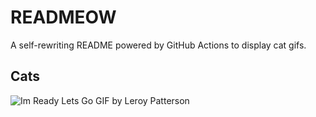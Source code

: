 # READMEOW

A self-rewriting README powered by GitHub Actions to display cat gifs.

## Cats

![Im Ready Lets Go GIF by Leroy Patterson](https://media1.giphy.com/media/CjmvTCZf2U3p09Cn0h/200.gif?cid=9acd02daycmg3hvgpv6jz257fs1zforvjvsfhmmxmvu5egam&ep=v1_gifs_search&rid=200.gif&ct=g)
